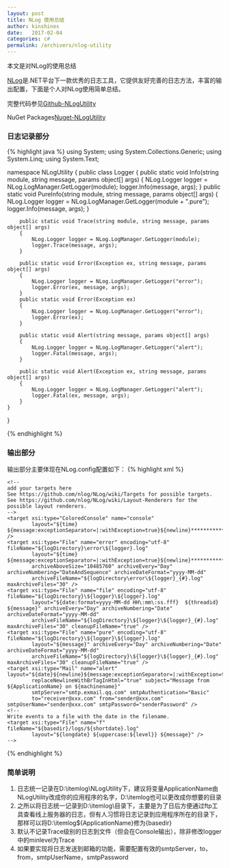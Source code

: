 ```yaml
---
layout: post
title: NLog 使用总结
author: kinshines
date:   2017-02-04
categories: c#
permalink: /archivers/nlog-utility
---
```


<p class="lead">本文是对NLog的使用总结</p>

[NLog](http://nlog-project.org/)是.NET平台下一款优秀的日志工具，它提供友好完善的日志方法，丰富的输出配置，下面是个人对NLog使用简单总结。

完整代码参见[Github-NLogUtility](https://github.com/kinshines/NLogUtility/tree/master/NLogUtility)

NuGet Packages[Nuget-NLogUtility](https://www.nuget.org/packages/NLogUtility)

### 日志记录部分
{% highlight java %}
using System;
using System.Collections.Generic;
using System.Linq;
using System.Text;

namespace NLogUtility
{
    public class Logger
    {
        public static void Info(string module, string message, params object[] args)
        {
            NLog.Logger logger = NLog.LogManager.GetLogger(module);
            logger.Info(message, args);
        }
        public static void PureInfo(string module, string message, params object[] args)
        {
            NLog.Logger logger = NLog.LogManager.GetLogger(module + ".pure");
            logger.Info(message, args);
        }

        public static void Trace(string module, string message, params object[] args)
        {
            NLog.Logger logger = NLog.LogManager.GetLogger(module);
            logger.Trace(message, args);
        }

        public static void Error(Exception ex, string message, params object[] args)
        {
            NLog.Logger logger = NLog.LogManager.GetLogger("error");
            logger.Error(ex, message, args);
        }
        public static void Error(Exception ex)
        {
            NLog.Logger logger = NLog.LogManager.GetLogger("error");
            logger.Error(ex);
        }

        public static void Alert(string message, params object[] args)
        {
            NLog.Logger logger = NLog.LogManager.GetLogger("alert");
            logger.Fatal(message, args);
        }

        public static void Alert(Exception ex, string message, params object[] args)
        {
            NLog.Logger logger = NLog.LogManager.GetLogger("alert");
            logger.Fatal(ex, message, args);
        }
    }
}

{% endhighlight %}

### 输出部分
输出部分主要体现在NLog.config配置如下：
{% highlight xml %}
<?xml version="1.0" encoding="utf-8" ?>
<nlog xmlns="http://www.nlog-project.org/schemas/NLog.xsd"
      xmlns:xsi="http://www.w3.org/2001/XMLSchema-instance"
      xsi:schemaLocation="http://www.nlog-project.org/schemas/NLog.xsd NLog.xsd"
      autoReload="true"
      throwExceptions="false"
      internalLogLevel="Off" internalLogFile="c:\temp\nlog-internal.log">

  <!-- optional, add some variables
  https://github.com/nlog/NLog/wiki/Configuration-file#variables
  -->
  <variable name="myvar" value="myvalue"/>
  <variable name="ApplicationName" value="NLogUtility"/>
  <variable name="logDirectory" value="D:\itemlog\${ApplicationName}"/>
  <!--
  See https://github.com/nlog/nlog/wiki/Configuration-file
  for information on customizing logging rules and outputs.
   -->
  <targets>

    <!--
    add your targets here
    See https://github.com/nlog/NLog/wiki/Targets for possible targets.
    See https://github.com/nlog/NLog/wiki/Layout-Renderers for the possible layout renderers.
    -->
    <target xsi:type="ColoredConsole" name="console"
            layout="${time} ${message:exceptionSeparator=|:withException=true}${newline}*****************************" />
    <target xsi:type="File" name="error" encoding="utf-8" fileName="${logDirectory}\error\${logger}.log"
            layout="${time} ${message:exceptionSeparator=|:withException=true}${newline}*****************************" 
            archiveAboveSize="10485760" archiveEvery="Day" archiveNumbering="DateAndSequence" archiveDateFormat="yyyy-MM-dd"
            archiveFileName="${logDirectory\error\${logger}_{#}.log" maxArchiveFiles="30" />
    <target xsi:type="File" name="file" encoding="utf-8" fileName="${logDirectory}\${logger}\${logger}.log"
            layout="${date:format=yyyy-MM-dd HH\:mm\:ss.fff}  ${threadid}  ${message}" archiveEvery="Day" archiveNumbering="Date" archiveDateFormat="yyyy-MM-dd"
            archiveFileName="${logDirectory}\${logger}\${logger}_{#}.log" maxArchiveFiles="30" cleanupFileName="true" />
    <target xsi:type="File" name="pure" encoding="utf-8" fileName="${logDirectory}\${logger}\${logger}.log"
            layout="${message}" archiveEvery="Day" archiveNumbering="Date" archiveDateFormat="yyyy-MM-dd"
            archiveFileName="${logDirectory}\${logger}\${logger}_{#}.log" maxArchiveFiles="30" cleanupFileName="true" />
    <target xsi:type="Mail" name="alert" layout="${date}${newline}${message:exceptionSeparator=|:withException=true}${newline}"
            replaceNewlineWithBrTagInHtml="true" subject="Message from ${ApplicationName} on ${machinename}"
            smtpServer="smtp.exmail.qq.com" smtpAuthentication="Basic"
            to="receiver@xxx.com" from="sender@xxx.com" smtpUserName="sender@xxx.com" smtpPassword="senderPassword" />
    <!--
    Write events to a file with the date in the filename.
    <target xsi:type="File" name="f" fileName="${basedir}/logs/${shortdate}.log"
            layout="${longdate} ${uppercase:${level}} ${message}" />
    -->
  </targets>

  <rules>
    <!-- add your logging rules here -->
    <logger name="*" minlevel="Trace" writeTo="console" enabled="true" />
    <logger name="error" minlevel="Debug" writeTo="error" final="true" />
    <logger name="*.pure" minlevel="Trace" writeTo="pure" final="true" />
    <logger name="alert" minlevel="Debug" writeTo="alert" />
    <logger name="*" minlevel="Debug" writeTo="file" />
    <!--
    Write all events with minimal level of Debug (So Debug, Info, Warn, Error and Fatal, but not Trace)  to "f"
    <logger name="*" minlevel="Debug" writeTo="f" />
    -->
  </rules>
</nlog>
{% endhighlight %}

### 简单说明
1. 日志统一记录在D:\itemlog\NLogUtility下，建议将变量ApplicationName由NLogUtility改成你的应用程序的名字，D:\itemlog也可以更改成你想要的目录
2. 之所以将日志统一记录到D:\itemlog\目录下，主要是为了日后方便通过ftp工具查看线上服务器的日志，但有人习惯将日志记录到应用程序所在的目录下，那样可以将D:\itemlog\${ApplicationName}修为{basedir}
3. 默认不记录Trace级别的日志到文件（但会在Console输出），除非修改logger中的minlevel为Trace
4. 如果要实现将日志发送到邮箱的功能，需要配置有效的smtpServer，to， from，smtpUserName，smtpPassword

